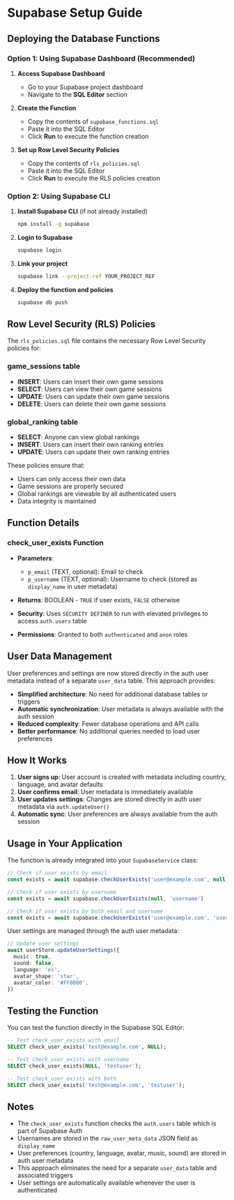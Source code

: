 # Supabase Setup Guide

## Deploying the Database Functions

### Option 1: Using Supabase Dashboard (Recommended)

1. **Access Supabase Dashboard**

   - Go to your Supabase project dashboard
   - Navigate to the **SQL Editor** section

2. **Create the Function**

   - Copy the contents of `supabase_functions.sql`
   - Paste it into the SQL Editor
   - Click **Run** to execute the function creation

3. **Set up Row Level Security Policies**
   - Copy the contents of `rls_policies.sql`
   - Paste it into the SQL Editor
   - Click **Run** to execute the RLS policies creation

### Option 2: Using Supabase CLI

1. **Install Supabase CLI** (if not already installed)

   ```bash
   npm install -g supabase
   ```

2. **Login to Supabase**

   ```bash
   supabase login
   ```

3. **Link your project**

   ```bash
   supabase link --project-ref YOUR_PROJECT_REF
   ```

4. **Deploy the function and policies**
   ```bash
   supabase db push
   ```

## Row Level Security (RLS) Policies

The `rls_policies.sql` file contains the necessary Row Level Security policies for:

### game_sessions table

- **INSERT**: Users can insert their own game sessions
- **SELECT**: Users can view their own game sessions
- **UPDATE**: Users can update their own game sessions
- **DELETE**: Users can delete their own game sessions

### global_ranking table

- **SELECT**: Anyone can view global rankings
- **INSERT**: Users can insert their own ranking entries
- **UPDATE**: Users can update their own ranking entries

These policies ensure that:

- Users can only access their own data
- Game sessions are properly secured
- Global rankings are viewable by all authenticated users
- Data integrity is maintained

## Function Details

### check_user_exists Function

- **Parameters**:

  - `p_email` (TEXT, optional): Email to check
  - `p_username` (TEXT, optional): Username to check (stored as `display_name` in user metadata)

- **Returns**: BOOLEAN - `TRUE` if user exists, `FALSE` otherwise

- **Security**: Uses `SECURITY DEFINER` to run with elevated privileges to access `auth.users` table

- **Permissions**: Granted to both `authenticated` and `anon` roles

## User Data Management

User preferences and settings are now stored directly in the auth user metadata instead of a separate `user_data` table. This approach provides:

- **Simplified architecture**: No need for additional database tables or triggers
- **Automatic synchronization**: User metadata is always available with the auth session
- **Reduced complexity**: Fewer database operations and API calls
- **Better performance**: No additional queries needed to load user preferences

## How It Works

1. **User signs up**: User account is created with metadata including country, language, and avatar defaults
2. **User confirms email**: User metadata is immediately available
3. **User updates settings**: Changes are stored directly in auth user metadata via `auth.updateUser()`
4. **Automatic sync**: User preferences are always available from the auth session

## Usage in Your Application

The function is already integrated into your `SupabaseService` class:

```typescript
// Check if user exists by email
const exists = await supabase.checkUserExists('user@example.com', null)

// Check if user exists by username
const exists = await supabase.checkUserExists(null, 'username')

// Check if user exists by both email and username
const exists = await supabase.checkUserExists('user@example.com', 'username')
```

User settings are managed through the auth user metadata:

```typescript
// Update user settings
await userStore.updateUserSettings({
  music: true,
  sound: false,
  language: 'es',
  avatar_shape: 'star',
  avatar_color: '#FF0000',
})
```

## Testing the Function

You can test the function directly in the Supabase SQL Editor:

```sql
-- Test check_user_exists with email
SELECT check_user_exists('test@example.com', NULL);

-- Test check_user_exists with username
SELECT check_user_exists(NULL, 'testuser');

-- Test check_user_exists with both
SELECT check_user_exists('test@example.com', 'testuser');
```

## Notes

- The `check_user_exists` function checks the `auth.users` table which is part of Supabase Auth
- Usernames are stored in the `raw_user_meta_data` JSON field as `display_name`
- User preferences (country, language, avatar, music, sound) are stored in auth user metadata
- This approach eliminates the need for a separate `user_data` table and associated triggers
- User settings are automatically available whenever the user is authenticated
